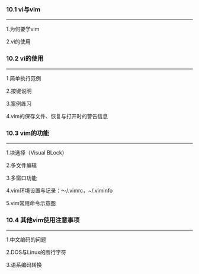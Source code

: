 ### 10.1 vi与vim

***

1.为何要学vim

2.vi的使用



### 10.2 vi的使用

***

1.简单执行范例

2.按键说明

3.案例练习

4.vim的保存文件、恢复与打开时的警告信息



### 10.3 vim的功能

***

1.块选择（Visual BLock）

2.多文件编辑

3.多窗口功能

4.vim环境设置与记录：～/.vimrc，~/.viminfo

5.vim常用命令示意图



### 10.4 其他vim使用注意事项

***

1.中文编码的问题

2.DOS与Linux的断行字符

3.语系编码转换